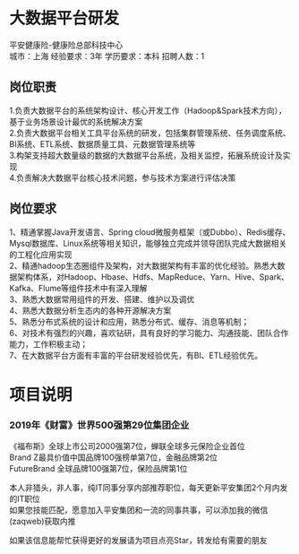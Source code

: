 # 大数据平台研发
平安健康险-健康险总部科技中心  
城市：上海 经验要求：3年 学历要求：本科  招聘人数：1

## 岗位职责
1.负责大数据平台的系统架构设计、核心开发工作（Hadoop&Spark技术方向），基于业务场景设计最优的系统解决方案   
2.负责大数据平台相关工具平台系统的研发，包括集群管理系统、任务调度系统、BI系统、ETL系统、数据质量工具、元数据管理系统等   
3.构架支持超大数量级的数据的大数据平台系统，及相关监控，拓展系统设计及实现   
4.负责解决大数据平台核心技术问题，参与技术方案进行评估决策

## 岗位要求
1、精通掌握Java开发语言、Spring cloud微服务框架（或Dubbo）、Redis缓存、Mysql数据库、Linux系统等相关知识，能够独立完成并领导团队完成大数据相关的工程化应用实现   
2、精通hadoop生态圈组件及架构，对大数据架构有丰富的优化经验。熟悉大数据架构体系，对Hadoop、Hbase、Hdfs、MapReduce、Yarn、Hive、Spark、Kafka、Flume等组件技术中有深入理解   
3、熟悉大数据常用组件的开发、搭建、维护以及调优   
4、熟悉大数据分析生态内的各种开源解决方案   
5、熟悉分布式系统的设计和应用，熟悉分布式、缓存、消息等机制；   
6、对技术有强烈的兴趣，喜欢钻研，具有良好的学习能力、沟通技能、团队合作能力，工作积极主动；   
7、在大数据平台方面有丰富的平台研发经验优先，有BI、ETL经验优先。

# 项目说明

### 2019年《财富》世界500强第29位集团企业
《福布斯》全球上市公司2000强第7位，蝉联全球多元保险企业首位  
Brand Z最具价值中国品牌100强榜单第7位，金融品牌第2位  
FutureBrand 全球品牌100强第7位，保险品牌第1位

本人非猎头，非人事，纯IT同事分享内部推荐职位，每天更新平安集团2个月内发的IT职位  
如果您技能匹配，愿意加入平安集团和一流的同事共事，可以添加我的微信(zaqweb)获取内推 

如果该信息能帮忙获得更好的发展请为项目点亮Star，转发给有需要的朋友




